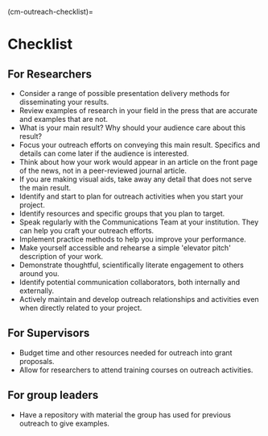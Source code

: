 (cm-outreach-checklist)=
# Checklist

## For Researchers

* Consider a range of possible presentation delivery methods for disseminating your results.
* Review examples of research in your field in the press that are accurate and examples that are not.
* What is your main result? Why should your audience care about this result?
* Focus your outreach efforts on conveying this main result. Specifics and details can come later if the audience is interested.
* Think about how your work would appear in an article on the front page of the news, not in a peer-reviewed journal article.
* If you are making visual aids, take away any detail that does not serve the main result.
* Identify and start to plan for outreach activities when you start your project.
* Identify resources and specific groups that you plan to target.
* Speak regularly with the Communications Team at your institution. They can help you craft your outreach efforts.
* Implement practice methods to help you improve your performance.
* Make yourself accessible and rehearse a simple 'elevator pitch' description of your work.
* Demonstrate thoughtful, scientifically literate engagement to others around you.
* Identify potential communication collaborators, both internally and externally.
* Actively maintain and develop outreach relationships and activities even when directly related to your project.

## For Supervisors

* Budget time and other resources needed for outreach into grant proposals.
* Allow for researchers to attend training courses on outreach activities.

## For group leaders

* Have a repository with material the group has used for previous outreach to give examples.
